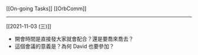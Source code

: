 [[On-going Tasks]]
[[OrbComm]]


---

[[2021-11-03 (三)]]
- 開會時間是直接發大家就會配合？還是要喬來喬去？
- 這個會議的意義是？為何 David 也要參加？

